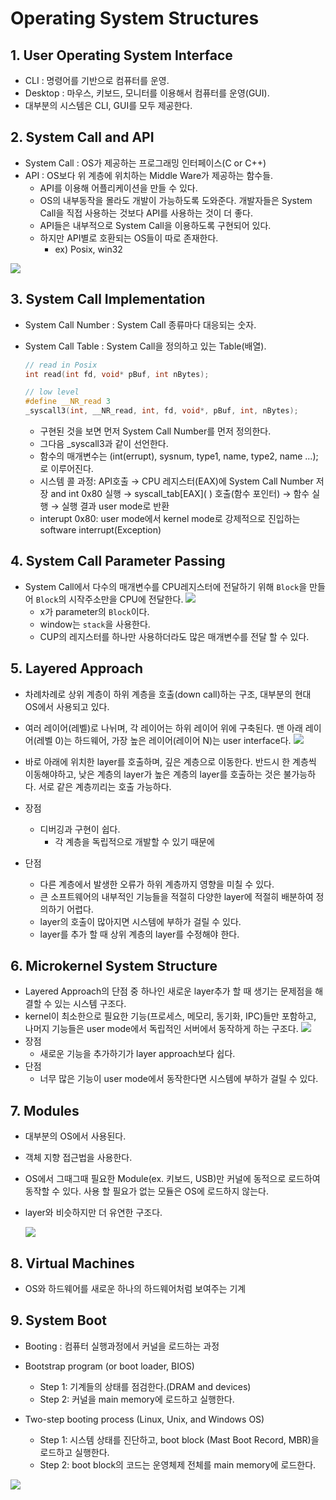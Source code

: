 # Operating System Structures

## 1. User Operating System Interface

- CLI : 명령어를 기반으로 컴퓨터를 운영.
- Desktop : 마우스, 키보드, 모니터를 이용해서 컴퓨터를 운영(GUI).
- 대부분의 시스템은 CLI, GUI를 모두 제공한다.

## 2. System Call and API

- System Call : OS가 제공하는 프로그래밍 인터페이스(C or C++)
- API : OS보다 위 계층에 위치하는 Middle Ware가 제공하는 함수들.
  - API를 이용해 어플리케이션을 만들 수 있다.
  - OS의 내부동작을 몰라도 개발이 가능하도록 도와준다. 개발자들은 System Call을 직접 사용하는 것보다 API를 사용하는 것이 더 좋다.
  - API들은 내부적으로 System Call을 이용하도록 구현되어 있다.
  - 하지만 API별로 호환되는 OS들이 따로 존재한다.
    - ex) Posix, win32

![](./img/SystemCall.JPG)

## 3. System Call Implementation

- System Call Number : System Call 종류마다 대응되는 숫자.
- System Call Table : System Call을 정의하고 있는 Table(배열).

  ```c
  // read in Posix
  int read(int fd, void* pBuf, int nBytes);
  ```

  ```c
  // low level
  #define __NR_read 3
  _syscall3(int, __NR_read, int, fd, void*, pBuf, int, nBytes);
  ```

  - 구현된 것을 보면 먼저 System Call Number를 먼저 정의한다.
  - 그다음 _syscall3과 같이 선언한다.
  - 함수의 매개변수는 (int(errupt), sysnum, type1, name, type2, name ...);로 이루어진다.
  - 시스템 콜 과정: API호출 &rarr; CPU 레지스터(EAX)에 System Call Number 저장 and int 0x80 실행 &rarr; syscall_tab\[EAX\]( ) 호출(함수 포인터) &rarr; 함수 실행 &rarr; 실행 결과 user mode로 반환
  - interupt 0x80: user mode에서 kernel mode로 강제적으로 진입하는 software interrupt(Exception)

## 4. System Call Parameter Passing

- System Call에서 다수의 매개변수를 CPU레지스터에 전달하기 위해 `Block`을 만들어 `Block`의 시작주소만을 CPU에 전달한다.
  ![](./img/block.JPG)
  - x가 parameter의 `Block`이다.
  - window는 `stack`을 사용한다.
  - CUP의 레지스터를 하나만 사용하더라도 많은 매개변수를 전달 할 수 있다.

## 5. Layered Approach

- 차례차례로 상위 계층이 하위 계층을 호출(down call)하는 구조, 대부분의 현대 OS에서 사용되고 있다.
- 여러 레이어(레벨)로 나뉘며, 각 레이어는 하위 레이어 위에 구축된다. 맨 아래 레이어(레벨 0)는 하드웨어, 가장 높은 레이어(레이어 N)는 user interface다.
  ![](./img/layer.JPG)

- 바로 아래에 위치한 layer를 호출하며, 깊은 계층으로 이동한다.
  반드시 한 계층씩 이동해야하고, 낮은 계층의 layer가 높은 계층의 layer를 호출하는 것은 불가능하다. 서로 같은 계층끼리는 호출 가능하다.

- 장점
  - 디버깅과 구현이 쉽다.
    - 각 계층을 독립적으로 개발할 수 있기 때문에
- 단점
  - 다른 계층에서 발생한 오류가 하위 계층까지 영향을 미칠 수 있다.
  - 큰 소프트웨어의 내부적인 기능들을 적절히 다양한 layer에 적절히 배분하여 정의하기 어렵다.
  - layer의 호출이 많아지면 시스템에 부하가 걸릴 수 있다.
  - layer를 추가 할 때 상위 계층의 layer를 수정해야 한다.

## 6. Microkernel System Structure

- Layered Approach의 단점 중 하나인 새로운 layer추가 할 때 생기는 문제점을 해결할 수 있는 시스템 구조다.
- kernel이 최소한으로 필요한 기능(프로세스, 메모리, 동기화, IPC)들만 포함하고, 나머지 기능들은 user mode에서 독립적인 서버에서 동작하게 하는 구조다.
  ![](./img/micro.JPG)
- 장점
  - 새로운 기능을 추가하기가 layer approach보다 쉽다.
- 단점
  - 너무 많은 기능이 user mode에서 동작한다면 시스템에 부하가 걸릴 수 있다.

## 7. Modules

- 대부분의 OS에서 사용된다.
- 객체 지향 접근법을 사용한다.
- OS에서 그때그때 필요한 Module(ex. 키보드, USB)만 커널에 동적으로 로드하여 동작할 수 있다. 사용 할 필요가 없는 모듈은 OS에 로드하지 않는다.
- layer와 비슷하지만 더 유연한 구조다.

  ![](./img/module.JPG)

## 8. Virtual Machines

- OS와 하드웨어를 새로운 하나의 하드웨어처럼 보여주는 기계

## 9. System Boot

- Booting : 컴퓨터 실행과정에서 커널을 로드하는 과정
- Bootstrap program (or boot loader, BIOS)

  - Step 1: 기계들의 상태를 점검한다.(DRAM and devices)
  - Step 2: 커널을 main memory에 로드하고 실행한다.

- Two-step booting process (Linux, Unix, and Windows OS)
  - Step 1: 시스템 상태를 진단하고, boot block
    (Mast Boot Record, MBR)을 로드하고 실행한다.
  - Step 2: boot block의 코드는 운영체제 전체를 main memory에 로드한다.

![](./img/boot.JPG)